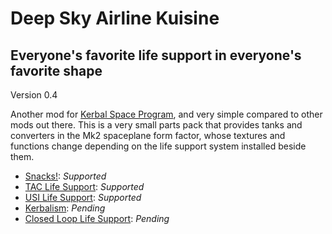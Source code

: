 # Deep Sky Airline Kuisine
## Everyone's favorite life support in everyone's favorite shape
Version 0.4  
  
Another mod for [Kerbal Space Program](http://www.kerbalspaceprogram.com/), and very simple compared to other mods out there. This is a very small parts pack that provides tanks and converters in the Mk2 spaceplane form factor, whose textures and functions change depending on the life support system installed beside them.

* [Snacks!](http://forum.kerbalspaceprogram.com/index.php?/topic/149604-12-snacks-continued-v170-friendly-simplified-life-support/): _Supported_
* [TAC Life Support](http://forum.kerbalspaceprogram.com/index.php?/topic/146465-122-tac-life-support-v0129-release-26th-feb-2017/): _Supported_
* [USI Life Support](http://forum.kerbalspaceprogram.com/index.php?/topic/105202-12-usi-life-support-050/): _Supported_
* [Kerbalism](http://forum.kerbalspaceprogram.com/index.php?/topic/137227-122-kerbalism-v120/): _Pending_
* [Closed Loop Life Support](http://forum.kerbalspaceprogram.com/index.php?/topic/108297-121-closed-loop-life-support/): _Pending_

